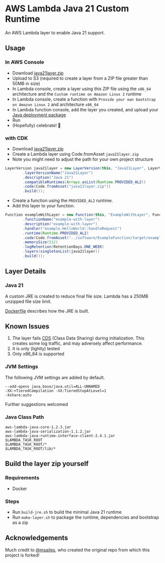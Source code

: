 # AWS Lambda Java 21 Custom Runtime

An AWS Lambda layer to enable Java 21 support.

## Usage

### In AWS Console

- Download [java21layer.zip](https://github.com/aleph0io/lambda-java21-layer/releases/download/v21.0.0-alpha.0/java21layer.zip)
- Upload to S3 (required to create a layer from a ZIP file greater than 50MB in size)
- In Lambda console, create a layer using this ZIP file using the `x86_64` architecture and the `Custom runtime on Amazon Linux 2` runtime
- In Lambda console, create a function with `Provide your own bootstrap on Amazon Linux 2` and architecture `x86_64`
- In Lambda function console, add the layer you created, and upload your [Java deployment package](https://docs.aws.amazon.com/lambda/latest/dg/java-package.html)
- Run
- (Hopefully) celebrate! 🥳

### with CDK

- Download [java21layer.zip](https://github.com/aleph0io/lambda-java21-layer/releases/download/v21.0.0-alpha.0/java21layer.zip)
- Create a Lambda layer using Code.fromAsset `java21layer.zip`
- Note you might need to adjust the path for your own project structure

```java 
LayerVersion java21layer = new LayerVersion(this, "Java21Layer", LayerVersionProps.builder()
        .layerVersionName("Java21Layer")
        .description("Java 21")
        .compatibleRuntimes(Arrays.asList(Runtime.PROVIDED_AL2))
        .code(Code.fromAsset("java21layer.zip"))
        .build());
```

- Create a function using the `PROVIDED_AL2` runtime.
- Add this layer to your function.

```java
Function exampleWithLayer = new Function(this, "ExampleWithLayer", FunctionProps.builder()
        .functionName("example-with-layer")
        .description("example-with-layer")
        .handler("example.HelloWorld::handleRequest")
        .runtime(Runtime.PROVIDED_AL2)
        .code(Code.fromAsset("../software/ExampleFunction/target/example.jar"))
        .memorySize(512)
        .logRetention(RetentionDays.ONE_WEEK)
        .layers(singletonList(java21layer))
        .build());
```

## Layer Details

### Java 21

A custom JRE is created to reduce final file size. Lambda has a 250MB unzipped file size limit.

[Dockerfile](Dockerfile) describes how the JRE is built.

## Known Issues

1. The layer fails [CDS](https://docs.oracle.com/javase/8/docs/technotes/guides/vm/class-data-sharing.html) (Class Data Sharing) during initialization. This creates some log traffic, and may adversely affect performance.
2. It is only (lightly) tested
3. Only x86_64 is supported

### JVM Settings

The following JVM settings are added by default.

```
--add-opens java.base/java.util=ALL-UNNAMED 
-XX:+TieredCompilation -XX:TieredStopAtLevel=1 
-Xshare:auto
```

Further suggestions welcomed

### Java Class Path

```
aws-lambda-java-core-1.2.3.jar
aws-lambda-java-serialization-1.1.2.jar
aws-lambda-java-runtime-interface-client-2.4.1.jar
$LAMBDA_TASK_ROOT
$LAMBDA_TASK_ROOT/*
$LAMBDA_TASK_ROOT/lib/*
```

## Build the layer zip yourself

### Requirements

- Docker

### Steps

- Run `build-jre.sh` to build the minimal Java 21 runtime
- Run `make-layer.sh` to package the runtime, dependencies and bootstrap as a zip

## Acknowledgements

Much credit to [@msailes](https://github.com/msailes), who created the original repo from which this project is forked!

